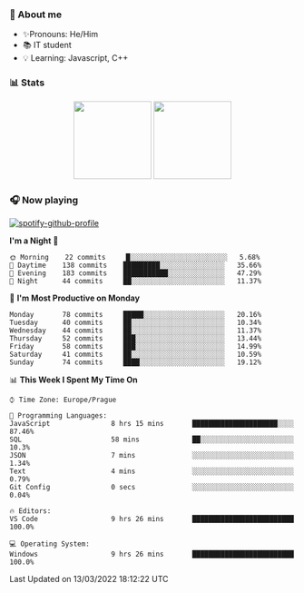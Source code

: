 ### 👋 About me

- ✨Pronouns: He/Him
- 📚 IT student
- 💡 Learning: Javascript, C++

### 📊 Stats
<p align="center">
  <img height="137px" src="https://github-readme-stats-ashy-seven.vercel.app/api?username=Nanoslav&count_private=true&theme=dark&show_icons=true" />
  <img height="137px" src="https://github-readme-stats-ashy-seven.vercel.app/api/top-langs?username=Nanoslav&count_private=true&layout=compact&theme=dark" />
</p>

### 🎧 Now playing
[![spotify-github-profile](https://spotify-github-profile.vercel.app/api/view?uid=g509347fts6blldcmm8uxhzib&cover_image=true&theme=novatorem)](https://spotify-github-profile.vercel.app/api/view?uid=g509347fts6blldcmm8uxhzib&redirect=true)

<!--START_SECTION:waka-->
**I'm a Night 🦉** 

```text
🌞 Morning    22 commits     █░░░░░░░░░░░░░░░░░░░░░░░░   5.68% 
🌆 Daytime    138 commits    █████████░░░░░░░░░░░░░░░░   35.66% 
🌃 Evening    183 commits    ███████████░░░░░░░░░░░░░░   47.29% 
🌙 Night      44 commits     ██░░░░░░░░░░░░░░░░░░░░░░░   11.37%

```
📅 **I'm Most Productive on Monday** 

```text
Monday       78 commits     █████░░░░░░░░░░░░░░░░░░░░   20.16% 
Tuesday      40 commits     ██░░░░░░░░░░░░░░░░░░░░░░░   10.34% 
Wednesday    44 commits     ██░░░░░░░░░░░░░░░░░░░░░░░   11.37% 
Thursday     52 commits     ███░░░░░░░░░░░░░░░░░░░░░░   13.44% 
Friday       58 commits     ███░░░░░░░░░░░░░░░░░░░░░░   14.99% 
Saturday     41 commits     ██░░░░░░░░░░░░░░░░░░░░░░░   10.59% 
Sunday       74 commits     ████░░░░░░░░░░░░░░░░░░░░░   19.12%

```


📊 **This Week I Spent My Time On** 

```text
⌚︎ Time Zone: Europe/Prague

💬 Programming Languages: 
JavaScript               8 hrs 15 mins       █████████████████████░░░░   87.46% 
SQL                      58 mins             ██░░░░░░░░░░░░░░░░░░░░░░░   10.3% 
JSON                     7 mins              ░░░░░░░░░░░░░░░░░░░░░░░░░   1.34% 
Text                     4 mins              ░░░░░░░░░░░░░░░░░░░░░░░░░   0.79% 
Git Config               0 secs              ░░░░░░░░░░░░░░░░░░░░░░░░░   0.04%

🔥 Editors: 
VS Code                  9 hrs 26 mins       █████████████████████████   100.0%

💻 Operating System: 
Windows                  9 hrs 26 mins       █████████████████████████   100.0%

```


 Last Updated on 13/03/2022 18:12:22 UTC
<!--END_SECTION:waka-->

<!--
**Nanoslav/Nanoslav** is a ✨ _special_ ✨ repository because its `README.md` (this file) appears on your GitHub profile.

Here are some ideas to get you started:

- 🔭 I’m currently working on ...
- 🌱 I’m currently learning ...
- 👯 I’m looking to collaborate on ...
- 🤔 I’m looking for help with ...
- 💬 Ask me about ...
- 📫 How to reach me: ...
- 😄 Pronouns: ...
- ⚡ Fun fact: ...
-->

